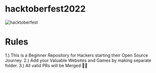 # hacktoberfest2022

![hacktoberfest](https://user-images.githubusercontent.com/87773889/194471700-08a2fa10-9799-423b-addc-6044a1dca64a.png)

# Rules
1.) This is a Beginner Repository for Hackers starting their Open Source Journey.
2.) Add your Valuable Websites and Games by making separate folder.
3.) All valid PRs will be Merged 🎊😎

